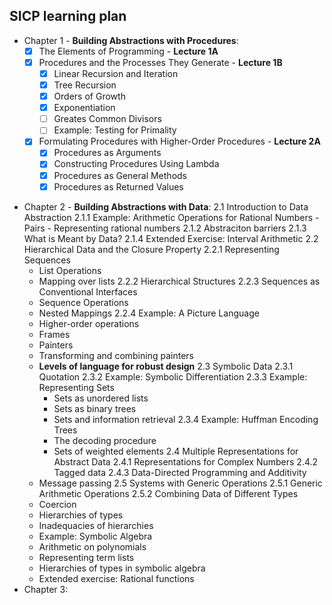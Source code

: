 ## SICP learning plan
* Chapter 1 - **Building Abstractions with Procedures**:
  - [x] The Elements of Programming - **Lecture 1A**
  - [x] Procedures and the Processes They Generate - **Lecture 1B**
    - [x] Linear Recursion and Iteration
    - [x] Tree Recursion
    - [x] Orders of Growth
    - [x] Exponentiation
    - [ ] Greates Common Divisors
    - [ ] Example: Testing for Primality 
  - [x] Formulating Procedures with Higher-Order Procedures - **Lecture 2A**
    - [x] Procedures as Arguments
    - [x] Constructing Procedures Using Lambda
    - [x] Procedures as General Methods
    - [x] Procedures as Returned Values  
- Chapter 2 - **Building Abstractions with Data**:
  2.1 Introduction to Data Abstraction
  2.1.1 Example: Arithmetic Operations for Rational Numbers
      - Pairs
      - Representing rational numbers
  2.1.2 Abstraciton barriers
  2.1.3 What is Meant by Data?
  2.1.4 Extended Exercise: Interval Arithmetic
  2.2 Hierarchical Data and the Closure Property
  2.2.1 Representing Sequences
    - List Operations
    - Mapping over lists
  2.2.2 Hierarchical Structures
  2.2.3 Sequences as Conventional Interfaces
    - Sequence Operations
    - Nested Mappings
  2.2.4 Example: A Picture Language
    - Higher-order operations
    - Frames
    - Painters
    - Transforming and combining painters
    - **Levels of language for robust design**
  2.3 Symbolic Data
  2.3.1 Quotation
  2.3.2 Example: Symbolic Differentiation
  2.3.3 Example: Representing Sets
      - Sets as unordered lists
      - Sets as binary trees
      - Sets and information retrieval
  2.3.4 Example: Huffman Encoding Trees
      - The decoding procedure
      - Sets of weighted elements
  2.4 Multiple Representations for Abstract Data
  2.4.1 Representations for Complex Numbers
  2.4.2 Tagged data
  2.4.3 Data-Directed Programming and Additivity
    - Message passing
  2.5 Systems with Generic Operations
  2.5.1 Generic Arithmetic Operations
  2.5.2 Combining Data of Different Types
    - Coercion
    - Hierarchies of types
    - Inadequacies of hierarchies
    - Example: Symbolic Algebra
    - Arithmetic on polynomials
    - Representing term lists
    - Hierarchies of types in symbolic algebra
    - Extended exercise: Rational functions  
- Chapter 3:

